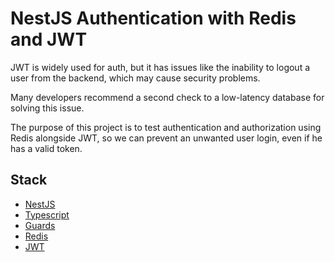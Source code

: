 # NestJS Authentication with Redis and JWT

JWT is widely used for auth, but it has issues like the inability to logout a user from the backend, which may cause security problems.

Many developers recommend a second check to a low-latency database for solving this issue. 

The purpose of this project is to test authentication and authorization using Redis alongside JWT, so we can prevent an unwanted user login, even if he has a valid token.

## Stack
  - [NestJS](https://nestjs.com/)
  - [Typescript](https://www.typescriptlang.org/)
  - [Guards](https://docs.nestjs.com/guards)
  - [Redis](https://redis.io/)
  - [JWT](https://jwt.io/)
  <!-- - [Thunder Client](https://www.thunderclient.com/) -->